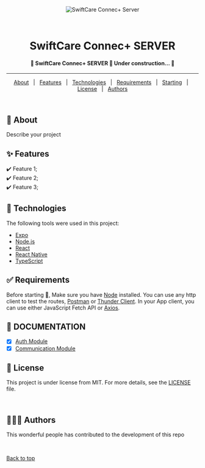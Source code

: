 <div align="center" id="top"> 
  <img src="./.github/app.gif" alt="SwiftCare Connec+ Server" />

&#xa0;

</div>

<h1 align="center">SwiftCare Connec+ SERVER</h1>
<!-- Status -->

<h4 align="center"> 
	🚧  SwiftCare Connec+ SERVER 🚀 Under construction...  🚧
</h4>

<hr>

<p align="center">
  <a href="#dart-about">About</a> &#xa0; | &#xa0; 
  <a href="#sparkles-features">Features</a> &#xa0; | &#xa0;
  <a href="#rocket-technologies">Technologies</a> &#xa0; | &#xa0;
  <a href="#white_check_mark-requirements">Requirements</a> &#xa0; | &#xa0;
  <a href="#checkered_flag-starting">Starting</a> &#xa0; | &#xa0;
  <a href="#memo-license">License</a> &#xa0; | &#xa0;
  <a href="#people_holding_hands-authors" target="_blank">Authors</a>
</p>

<br>

## :dart: About

Describe your project

## :sparkles: Features

:heavy_check_mark: Feature 1;\
:heavy_check_mark: Feature 2;\
:heavy_check_mark: Feature 3;

## :rocket: Technologies

The following tools were used in this project:

- [Expo](https://expo.io/)
- [Node.js](https://nodejs.org/en/)
- [React](https://pt-br.reactjs.org/)
- [React Native](https://reactnative.dev/)
- [TypeScript](https://www.typescriptlang.org/)

## :white_check_mark: Requirements

Before starting :checkered_flag:, Make sure you have [Node](https://nodejs.org/en/) installed. You can use any http client to test the routes, [Postman](https://www.postman.com/) or [Thunder Client](https://www.thunderclient.io/).
In your App client, you can use either JavaScript Fetch API or [Axios](https://axios-http.com/).

## :checkered_flag: DOCUMENTATION

- [x] [Auth Module](./modules/auth/README.md)
- [x] [Communication Module](./modules/communication/README.md)

## :memo: License

This project is under license from MIT. For more details, see the [LICENSE](LICENSE.md) file.

&#xa0;

## :people_holding_hands: Authors

This wonderful people has contributed to the development of this repo

&#xa0;

<a href="#top">Back to top</a>
